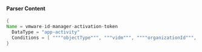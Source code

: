 #### Parser Content
```Java
{
Name = vmware-id-manager-activation-token
  DataType = "app-activity"
  Conditions = [ """"objectType""", """vidm""", """"organizationId""", """\"ActivationToken\""""]
}
```
